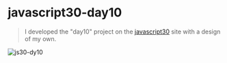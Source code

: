 # javascript30-day10
>  I developed the "day10" project on the [javascript30](https://javascript30.com/) site with a design of my own.

![js30-dy10](https://user-images.githubusercontent.com/60268874/154776902-b00b5ca0-2fb8-40cf-b222-d7017c7f9a18.jpeg)

